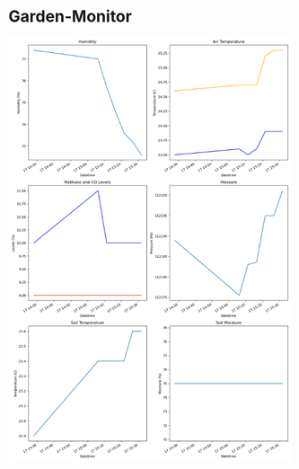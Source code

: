 # Garden-Monitor
![alt text](https://github.com/astrobenhart/Garden-Monitor/blob/master/plots/plots.png "Garden data")
